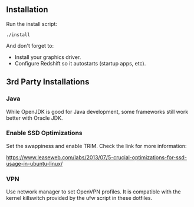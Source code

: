 ## Installation

Run the install script:

    ./install

And don't forget to:

* Install your graphics driver.
* Configure Redshift so it autostarts (startup apps, etc).

## 3rd Party Installations

### Java

While OpenJDK is good for Java development, some frameworks still work better with Oracle JDK.

### Enable SSD Optimizations

Set the swappiness and enable TRIM. Check the link for more information:

https://www.leaseweb.com/labs/2013/07/5-crucial-optimizations-for-ssd-usage-in-ubuntu-linux/

### VPN

Use network manager to set OpenVPN profiles. It is compatible with the kernel killswitch provided by the ufw script in these dotfiles.
